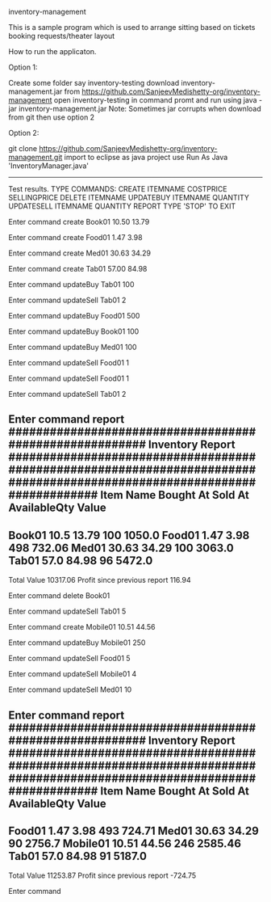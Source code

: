 
inventory-management

This is a sample program which is used to arrange sitting based on tickets booking requests/theater layout

How to run the applicaton.

Option 1:

Create some folder say inventory-testing
download inventory-management.jar from https://github.com/SanjeevMedishetty-org/inventory-management
open inventory-testing in command promt and run using java -jar inventory-management.jar 
Note: Sometimes jar corrupts when download from git then use option 2

Option 2:

git clone https://github.com/SanjeevMedishetty-org/inventory-management.git
import to eclipse as java project
use Run As Java 'InventoryManager.java'


--------------------------------

Test results.
TYPE COMMANDS: 
 CREATE ITEMNAME COSTPRICE SELLINGPRICE
 DELETE ITEMNAME
 UPDATEBUY ITEMNAME QUANTITY
 UPDATESELL ITEMNAME QUANTITY
 REPORT
 TYPE 'STOP' TO EXIT


Enter command
create Book01 10.50 13.79


Enter command
create Food01 1.47 3.98


Enter command
create Med01 30.63 34.29


Enter command
create Tab01 57.00 84.98


Enter command
updateBuy Tab01 100


Enter command
updateSell Tab01 2


Enter command
updateBuy Food01 500


Enter command
updateBuy Book01 100


Enter command
updateBuy Med01 100


Enter command
updateSell Food01 1


Enter command
updateSell Food01 1


Enter command
updateSell Tab01 2


Enter command
report
######################################################## Inventory Report #########################################################################################################################
Item Name							Bought At							Sold At							AvailableQty							Value
--------------------------------------------------------------------------------------------------------------------------------------------------------------------------------------
Book01						10.5						13.79						100						1050.0
Food01						1.47						3.98						498						732.06
Med01						30.63						34.29						100						3063.0
Tab01						57.0						84.98						96						5472.0
--------------------------------------------------------------------------------------------------------------------------------------------------------------------------------------
Total Value                                                                                                               10317.06
Profit since previous report                                                                                              116.94


Enter command
delete Book01


Enter command
updateSell Tab01 5


Enter command
create Mobile01 10.51 44.56


Enter command
updateBuy Mobile01 250


Enter command
updateSell Food01 5


Enter command
updateSell Mobile01 4


Enter command
updateSell Med01 10


Enter command
report
######################################################## Inventory Report #########################################################################################################################
Item Name							Bought At							Sold At							AvailableQty							Value
--------------------------------------------------------------------------------------------------------------------------------------------------------------------------------------
Food01						1.47						3.98						493						724.71
Med01						30.63						34.29						90						2756.7
Mobile01						10.51						44.56						246						2585.46
Tab01						57.0						84.98						91						5187.0
--------------------------------------------------------------------------------------------------------------------------------------------------------------------------------------
Total Value                                                                                                               11253.87
Profit since previous report                                                                                              -724.75


Enter command
